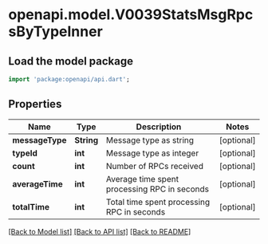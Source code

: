 # openapi.model.V0039StatsMsgRpcsByTypeInner

## Load the model package
```dart
import 'package:openapi/api.dart';
```

## Properties
Name | Type | Description | Notes
------------ | ------------- | ------------- | -------------
**messageType** | **String** | Message type as string | [optional] 
**typeId** | **int** | Message type as integer | [optional] 
**count** | **int** | Number of RPCs received | [optional] 
**averageTime** | **int** | Average time spent processing RPC in seconds | [optional] 
**totalTime** | **int** | Total time spent processing RPC in seconds | [optional] 

[[Back to Model list]](../README.md#documentation-for-models) [[Back to API list]](../README.md#documentation-for-api-endpoints) [[Back to README]](../README.md)


